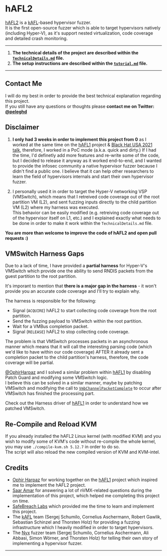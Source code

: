 # hAFL2
[hAFL2](https://github.com/SafeBreach-Labs/hAFL2) is a [kAFL](https://github.com/IntelLabs/kAFL)-based hypervisor fuzzer.  
It is the first open-source fuzzer which is able to target hypervisors natively (including Hyper-V), as it's support nested virtualization, code coverage and detailed crash monitoring.  

---
1. **The technical details of the project are described within the [```TechnicalDetails.md```](https://github.com/SafeBreach-Labs/hAFL2/blob/main/TechnicalDetails.md) file.**
2. **The setup instructions are described within the [`tutorial.md`](https://github.com/SafeBreach-Labs/hAFL2/blob/main/tutorial.md) file.** 
---
## Contact Me
I will do my best in order to provide the best technical explanation regarding this project.  
If you still have any questions or thoughts please **contact me on Twitter: [@peleghd](https://twitter.com/peleghd)**

## Disclaimer

1. **I only had 3 weeks in order to implement this project from 0** as I worked at the same time on the [hAFL1](https://github.com/SB-GC-Labs/hAFL1) project & [Black Hat USA 2021 talk](https://www.blackhat.com/us-21/briefings/schedule/#hafl-our-journey-of-fuzzing-hyper-v-and-discovering-a--day-23498),
therefore, I worked in a PoC mode (a.k.a. quick and dirty.) If I had the time, I'd definetly add more features and re-write some of the code, but I decided to release it anyway as it worked end-to-end, and I wanted to provide the infosec community a native hypervisor fuzzer because I didn't find a public one. I believe that it can help other researchers to learn the field of hypervisors internals and start their own hypervisor fuzzer.  

1. I personally used it in order to target the Hyper-V networking VSP (VMSwitch), which means that I retreived code coverage out of the root partition VM (L2), and sent fuzzing inputs directly to the child partition VM (L2) where my harness was executed.  
This behavior can be easily modified (e.g. retreiving code coverage out of the hypervisor itself on L1, etc.) and I explained exactly what needs to be done in order to make it work within the `TechnicalDetails.md` file.

**You are more than welcome to improve the code of hAFL2 and open pull requests :)**

## VMSwitch Harness Gaps
Due to a lack of time, I have provided a **partial harness** for Hyper-V's VMSwitch which provide one the ability to send RNDIS packets from the guest partition to the root partition.  

It's imporant to mention that **there is a major gap in the harness** - it won't provide you an accurate code coverage and I'll try to explain why.  

The harness is responsible for the following:
- Signal (`ACQUIRE`) hAFL2 to start collecting code coverage from the root partition.  
- Send the fuzzing payload to VMSwitch within the root partition.  
- Wait for a VMBus completion packet.  
- Signal (`RELEASE`) hAFL2 to stop collecting code coverage. 

The problem is that VMSwitch processes packets in an asynchronous manner which means that it will call the interesting parsing code (which we'd like to have within our code coverage) AFTER it already sent a completion packet to the child partition's harness, therefore, the code coverage will be partial.  

[@OphirHarpaz](https://twitter.com/ophirharpaz) and I solved a similar problem within [hAFL1](https://github.com/SB-GC-Labs/hAFL1) by disabling Patch Guard and modifying some VMSwitch logic.  
 I believe this can be solved in a similar manner, maybe by patching VMSwitch and modifying the call to [`VmbChannelPacketComplete`](https://docs.microsoft.com/en-us/windows-hardware/drivers/ddi/vmbuskernelmodeclientlibapi/nc-vmbuskernelmodeclientlibapi-fn_vmb_channel_packet_complete) to occur after VMSwitch has finished the processing part.  

Check out the Harness driver of [hAFL1](https://github.com/SB-GC-Labs/hAFL1) in order to understand how we patched VMSwitch.  

## Re-Compile and Reload KVM
If you already installed the hAFL2 Linux kernel (with modified KVM) and you wish to modify some of KVM's code without re-compile the whole kernel, you may use `./compile-kvm.sh 5.12.7` in order to do so.  
The script will also reload the new compiled version of KVM and KVM-intel.
## Credits
- [Ophir Harpaz](https://twitter.com/ophirharpaz) for working together on the [hAFL1](https://github.com/SB-GC-Labs/hAFL1) project which inspired me to implement the hAFL2 project.
- [Saar Amar](https://twitter.com/AmarSaar) for answering a lot of nVMX-related questions during the implementation of this project, which helped me completing this project on time.
- [SafeBreach Labs](https://www.safebreach.com/research/) which provided me the time to learn and implement this project.
- The [kAFL](https://github.com/IntelLabs/kAFL) team (Sergej Schumilo, Cornelius Aschermann, Robert Gawlik, Sebastian Schinzel and Thorsten Holz) for providing a fuzzing infrastructure which I heavily modified in order to target hypervisors.
- The [Nyx](https://www.usenix.org/conference/usenixsecurity21/presentation/schumilo) fuzzer team (Sergej Schumilo, Cornelius Aschermann, Ali Abbasi, Simon Wör­ner, and Thorsten Holz) for telling their own story of implementing a hypervisor fuzzer.
---